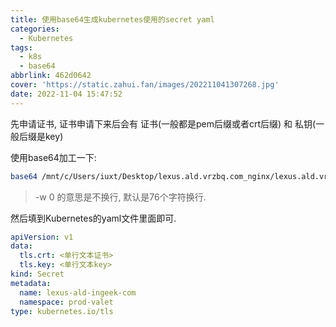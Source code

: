 ```yaml
---
title: 使用base64生成kubernetes使用的secret yaml
categories:
  - Kubernetes
tags:
  - k8s
  - base64
abbrlink: 462d0642
cover: 'https://static.zahui.fan/images/202211041307268.jpg'
date: 2022-11-04 15:47:52
---
```


先申请证书, 证书申请下来后会有 证书(一般都是pem后缀或者crt后缀) 和 私钥(一般后缀是key)

使用base64加工一下:

```bash
base64 /mnt/c/Users/iuxt/Desktop/lexus.ald.vrzbq.com_nginx/lexus.ald.vrzbq.com_bundle.crt -w 0
```

> -w 0 的意思是不换行, 默认是76个字符换行.

然后填到Kubernetes的yaml文件里面即可.

```yml
apiVersion: v1
data:
  tls.crt: <单行文本证书>
  tls.key: <单行文本key>
kind: Secret
metadata:
  name: lexus-ald-ingeek-com
  namespace: prod-valet
type: kubernetes.io/tls
```
